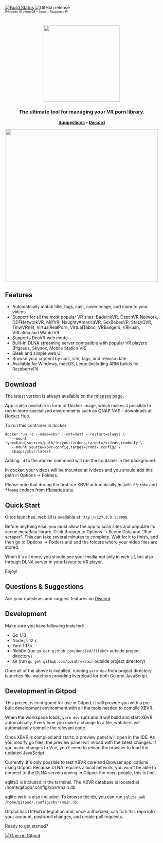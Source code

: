 [![Build Status](https://cloud.drone.io/api/badges/xbapps/xbvr/status.svg)](https://cloud.drone.io/xbapps/xbvr) ![GitHub release](https://img.shields.io/github/release/xbapps/xbvr.svg)
<br>
<sup><sub><em>Windows 10 • macOS • Linux • Raspberry Pi</em></sub></sup>

<h1 align="center">
    <img src="https://i.imgur.com/T2UvcHc.png" width="250"/>
</h1>

<h3 align="center">
    The ultimate tool for managing your VR porn library.
</h3>

<p align="center">
    <strong>
        <a href="https://github.com/xbapps/xbvr/issues">Suggestions</a>
        •
        <a href="https://discord.gg/wdCHXAG">Discord</a>
    </strong>
</p>

<p align="center" stlye="text-shadow: 2px 2px">
    <kbd><img src="https://i.imgur.com/Q3UdJhV.jpg" width="500"/></kbd>
    <br>
</p>


## Features

- Automatically match title, tags, cast, cover image, and more to your videos
- Support for all the most popular VR sites: BadoinkVR, CzechVR Network, DDFNetworkVR, MilfVR, NaughtyAmericaVR, SexBabesVR, StasyQVR, TmwVRnet, VirtualRealPorn, VirtualTaboo, VRBangers, VRHush, VRLatina and WankzVR
- Supports DeoVR web mode
- Built-in DLNA streaming server compatible with popular VR players (Pigasus, Skybox, Mobile Station VR)
- Sleek and simple web UI
- Browse your content by cast, site, tags, and release date
- Available for Windows, macOS, Linux (including ARM builds for RaspberryPi)

## Download

The latest version is always available on the [releases page](https://github.com/xbapps/xbvr/releases).

App is also available in form of Docker image, which makes it possible to run in more specialized environments such as QNAP NAS - downloads at [Docker Hub](https://hub.docker.com/r/xbapps/xbvr).

To run this container in docker:

```
docker run -t --name=xbvr --net=host --restart=always \
   --mount type=bind,source=/path/to/your/videos,target=/videos,readonly \
   --mount source=xbvr-config,target=/root/.config/ \
   xbapps/xbvr:latest
```

Adding `-d` to the docker command will run the container in the background.

In docker, your videos will be mounted at /videos and you should add this path in Options -> Folders.

Please note that during the first run XBVR automatically installs `ffprobe` and `ffmpeg` codecs from [ffbinaries site](https://ffbinaries.com/downloads).

## Quick Start

Once launched, web UI is available at `http://127.0.0.1:9999`.

Before anything else, you must allow the app to scan sites and populate its scene metadata library. Click through to Options -> Scene Data and "Run scraper". This can take several minutes to complete. Wait for it to finish, and then go to Options -> Folders and add the folders where your video files are stored.

When it's all done, you should see your media not only in web UI, but also through DLNA server in your favourite VR player.

Enjoy!

## Questions & Suggestions

Ask your questions and suggest features on [Discord](https://discord.gg/wdCHXAG).

## Development

Make sure you have following installed:

- Go 1.13
- Node.js 12.x
- Yarn 1.17.x
- fileb0x (run `go get github.com/UnnoTed/fileb0x` outside project directory)
- air (run `go get github.com/cosmtrek/air` outside project directory)

Once all of the above is installed, running `yarn dev` from project directory launches file-watchers providing livereload for both Go and JavaScript.

## Development in Gitpod

This project is configured for use in Gitpod. It will provide you with a pre-built development environment with all the tools needed to compile XBVR.

When the workspace loads, `yarn dev` runs and it will build and start XBVR automatically. Every time you make a change to a file, watchers will automatically compile the relevant code.

Once XBVR is compiled and starts, a preview panel will open in the IDE. As you modify go files, the preview panel will reload with the latest changes. If you make changes to Vue, you'll need to reload the browser to load the updated JavaScript.

Currently, it's only possible to test XBVR core and Browser applications using Gitpod. Because DLNA requires a local network, you won't be able to connect to the DLNA server running in Gitpod. For most people, this is fine.

sqlite3 is included in the terminal. The XBVR database is located at /home/gitpod/.config/xbvr/main.db

sqlite-web is also included. To browse the db, you can run `sqlite_web /home/gitpod/.config/xbvr/main.db`.

Gitpod has GitHub integration and, once authorized, can fork this repo into your account, push/pull changes, and create pull requests.

Ready to get started?

[![Open in Gitpod](https://gitpod.io/button/open-in-gitpod.svg)](https://gitpod.io/#https://github.com/jwvanderbeck/xbvr/tree/fix/update-gitpod-env)
